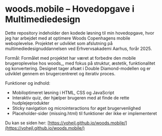 # woods.mobile – Hovedopgave i Multimediedesign

Dette repository indeholder den kodede løsning til min hovedopgave, hvor jeg har arbejdet med at optimere Woods Copenhagens mobile weboplevelse. Projektet er udviklet som afslutning på multimediedesignuddannelsen ved Erhvervsakademi Aarhus, forår 2025.

Formål: 
Formålet med projektet har været at forbedre den mobile brugeroplevelse hos woods_, med fokus på struktur, æstetik, funktionalitet og konvertering. Designet tager afsæt i Double Diamond-modellen og er udviklet gennem en brugercentreret og iterativ proces.


Funktioner og indhold: 
- Mobiloptimeret løsning i HTML, CSS og JavaScript
- Interaktiv quiz, der hjælper brugeren med at finde de rette hudplejeprodukter
- Sticky navigation og microinteractions for øget brugervenlighed
- Placeholder-sider (missing.html) til funktioner der ikke er implementeret

Du kan se siden her:   [https://vohejl.github.io/woods.mobile/](https://vohejl.github.io/woods.mobile/)



